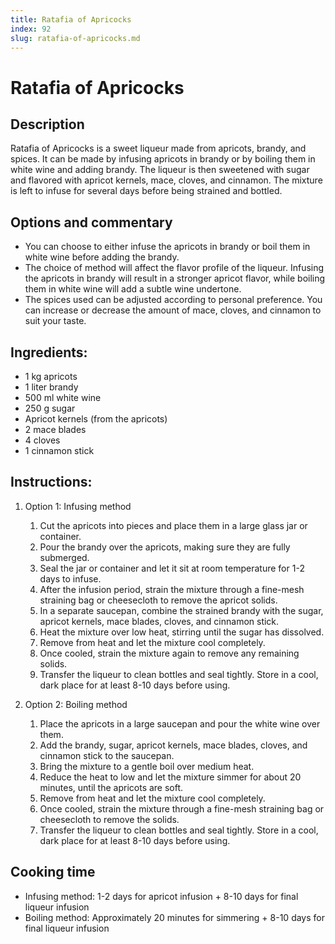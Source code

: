```yaml
---
title: Ratafia of Apricocks
index: 92
slug: ratafia-of-apricocks.md
---
```


# Ratafia of Apricocks

## Description
Ratafia of Apricocks is a sweet liqueur made from apricots, brandy, and spices. It can be made by infusing apricots in brandy or by boiling them in white wine and adding brandy. The liqueur is then sweetened with sugar and flavored with apricot kernels, mace, cloves, and cinnamon. The mixture is left to infuse for several days before being strained and bottled.

## Options and commentary
- You can choose to either infuse the apricots in brandy or boil them in white wine before adding the brandy.
- The choice of method will affect the flavor profile of the liqueur. Infusing the apricots in brandy will result in a stronger apricot flavor, while boiling them in white wine will add a subtle wine undertone.
- The spices used can be adjusted according to personal preference. You can increase or decrease the amount of mace, cloves, and cinnamon to suit your taste.

## Ingredients:
- 1 kg apricots
- 1 liter brandy
- 500 ml white wine
- 250 g sugar
- Apricot kernels (from the apricots)
- 2 mace blades
- 4 cloves
- 1 cinnamon stick

## Instructions:
1. Option 1: Infusing method
   1. Cut the apricots into pieces and place them in a large glass jar or container.
   2. Pour the brandy over the apricots, making sure they are fully submerged.
   3. Seal the jar or container and let it sit at room temperature for 1-2 days to infuse.
   4. After the infusion period, strain the mixture through a fine-mesh straining bag or cheesecloth to remove the apricot solids.
   5. In a separate saucepan, combine the strained brandy with the sugar, apricot kernels, mace blades, cloves, and cinnamon stick.
   6. Heat the mixture over low heat, stirring until the sugar has dissolved.
   7. Remove from heat and let the mixture cool completely.
   8. Once cooled, strain the mixture again to remove any remaining solids.
   9. Transfer the liqueur to clean bottles and seal tightly. Store in a cool, dark place for at least 8-10 days before using.

2. Option 2: Boiling method
   1. Place the apricots in a large saucepan and pour the white wine over them.
   2. Add the brandy, sugar, apricot kernels, mace blades, cloves, and cinnamon stick to the saucepan.
   3. Bring the mixture to a gentle boil over medium heat.
   4. Reduce the heat to low and let the mixture simmer for about 20 minutes, until the apricots are soft.
   5. Remove from heat and let the mixture cool completely.
   6. Once cooled, strain the mixture through a fine-mesh straining bag or cheesecloth to remove the solids.
   7. Transfer the liqueur to clean bottles and seal tightly. Store in a cool, dark place for at least 8-10 days before using.

## Cooking time
- Infusing method: 1-2 days for apricot infusion + 8-10 days for final liqueur infusion
- Boiling method: Approximately 20 minutes for simmering + 8-10 days for final liqueur infusion